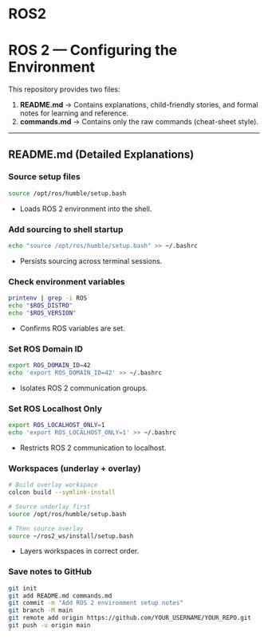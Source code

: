 # ROS2

# ROS 2 — Configuring the Environment

This repository provides two files:

1. **README.md** → Contains explanations, child-friendly stories, and formal notes for learning and reference.
2. **commands.md** → Contains only the raw commands (cheat-sheet style).

---

## README.md (Detailed Explanations)

### Source setup files

```bash
source /opt/ros/humble/setup.bash
```

* Loads ROS 2 environment into the shell.

### Add sourcing to shell startup

```bash
echo "source /opt/ros/humble/setup.bash" >> ~/.bashrc
```

* Persists sourcing across terminal sessions.

### Check environment variables

```bash
printenv | grep -i ROS
echo "$ROS_DISTRO"
echo "$ROS_VERSION"
```

* Confirms ROS variables are set.

### Set ROS Domain ID

```bash
export ROS_DOMAIN_ID=42
echo 'export ROS_DOMAIN_ID=42' >> ~/.bashrc
```

* Isolates ROS 2 communication groups.

### Set ROS Localhost Only

```bash
export ROS_LOCALHOST_ONLY=1
echo 'export ROS_LOCALHOST_ONLY=1' >> ~/.bashrc
```

* Restricts ROS 2 communication to localhost.

### Workspaces (underlay + overlay)

```bash
# Build overlay workspace
colcon build --symlink-install

# Source underlay first
source /opt/ros/humble/setup.bash

# Then source overlay
source ~/ros2_ws/install/setup.bash
```

* Layers workspaces in correct order.

### Save notes to GitHub

```bash
git init
git add README.md commands.md
git commit -m "Add ROS 2 environment setup notes"
git branch -M main
git remote add origin https://github.com/YOUR_USERNAME/YOUR_REPO.git
git push -u origin main
`
